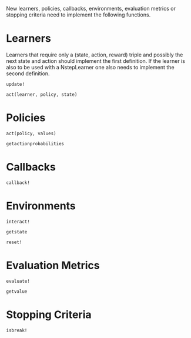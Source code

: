 New learners, policies, callbacks, environments, evaluation metrics or stopping
criteria need to implement the following functions.

# Learners
Learners that require only a (state, action, reward) triple and possibly the
next state and action should implement the first definition. If the learner is
also to be used with a NstepLearner one also needs to implement the second 
definition.
```@docs
update!
```

```@docs
act(learner, policy, state)
```

# Policies
```@docs
act(policy, values)
```

```@docs
getactionprobabilities
```

# Callbacks
```@docs
callback!
```

# Environments
```@docs
interact!
```

```@docs
getstate
```

```@docs
reset!
```

# Evaluation Metrics
```@docs
evaluate!
```

```@docs
getvalue
```

# Stopping Criteria
```@docs
isbreak!
```
